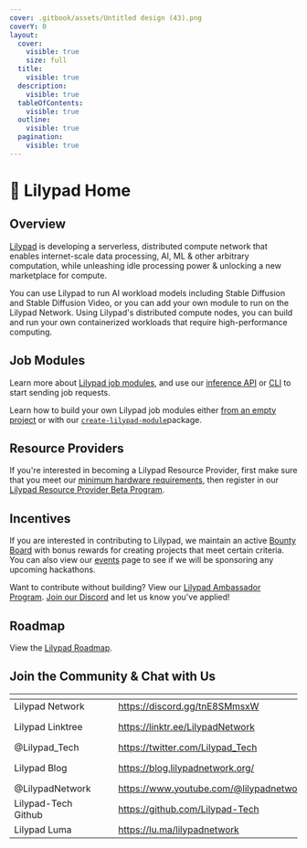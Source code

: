 ```yaml
---
cover: .gitbook/assets/Untitled design (43).png
coverY: 0
layout:
  cover:
    visible: true
    size: full
  title:
    visible: true
  description:
    visible: true
  tableOfContents:
    visible: true
  outline:
    visible: true
  pagination:
    visible: true
---
```


# 🍃 Lilypad Home

## Overview

[Lilypad](https://lilypad.tech) is developing a serverless, distributed compute network that enables internet-scale data processing, AI, ML & other arbitrary computation, while unleashing idle processing power & unlocking a new marketplace for compute.

You can use Lilypad to run AI workload models including Stable Diffusion and Stable Diffusion Video, or you can add your own module to run on the Lilypad Network. Using Lilypad's distributed compute nodes, you can build and run your own containerized workloads that require high-performance computing.

## Job Modules

Learn more about [Lilypad job modules](developer-resources/lilypad-modules/), and use our [inference API](developer-resources/inference-api.md) or [CLI](quickstart/cli/) to start sending job requests.

Learn how to build your own Lilypad job modules either [from an empty project](developer-resources/lilypad-modules/build-a-job-module.md) or with our [`create-lilypad-module`](developer-resources/lilypad-modules/create-lilypad-module/)package.

## Resource Providers

If you're interested in becoming a Lilypad Resource Provider, first make sure that you meet our [minimum hardware requirements](resource-providers/hardware-requirements.md), then register in our [Lilypad Resource Provider Beta Program](https://docs.google.com/forms/d/e/1FAIpQLSeF7xIHuCpwY0X44dqnl4u3weuvmtd5MkZKY0IPlGck4kHx3w/viewform).

## Incentives

If you are interested in contributing to Lilypad, we maintain an active [Bounty Board](https://lilypadnetwork.notion.site/bounty-board) with bonus rewards for creating projects that meet certain criteria. You can also view our [events](upcoming-events.md) page to see if we will be sponsoring any upcoming hackathons.

Want to contribute without building? View our [Lilypad Ambassador Program](https://docs.google.com/forms/d/e/1FAIpQLSdsJHkYlVVm9YILPodExa4AgGCfW-8bHZanf9OS57QxQee3SA/viewform). [Join our Discord](https://discord.gg/WtHbjMP5UB) and let us know you've applied!

## Roadmap

View the [Lilypad Roadmap](https://lilypad.tech/#roadmap).

## Join the Community & Chat with Us

<table data-column-title-hidden data-view="cards" data-full-width="false"><thead><tr><th></th><th data-hidden></th><th data-hidden></th><th data-hidden data-card-target data-type="content-ref"></th><th data-hidden data-card-cover data-type="files"></th></tr></thead><tbody><tr><td>Lilypad Network</td><td></td><td></td><td><a href="https://discord.gg/tnE8SMmsxW">https://discord.gg/tnE8SMmsxW</a></td><td><a href=".gitbook/assets/image-29.webp">image-29.webp</a></td></tr><tr><td>Lilypad Linktree</td><td></td><td></td><td><a href="https://linktr.ee/LilypadNetwork">https://linktr.ee/LilypadNetwork</a></td><td><a href=".gitbook/assets/Screenshot 2024-05-17 at 11.12.32 AM.png">Screenshot 2024-05-17 at 11.12.32 AM.png</a></td></tr><tr><td>@Lilypad_Tech</td><td></td><td></td><td><a href="https://twitter.com/Lilypad_Tech">https://twitter.com/Lilypad_Tech</a></td><td><a href=".gitbook/assets/twitter.jpeg">twitter.jpeg</a></td></tr><tr><td>Lilypad Blog</td><td></td><td></td><td><a href="https://blog.lilypadnetwork.org/">https://blog.lilypadnetwork.org/</a></td><td><a href=".gitbook/assets/Screenshot 2024-05-17 at 11.14.42 AM.png">Screenshot 2024-05-17 at 11.14.42 AM.png</a></td></tr><tr><td>@LilypadNetwork</td><td></td><td></td><td><a href="https://www.youtube.com/@lilypadnetwork">https://www.youtube.com/@lilypadnetwork</a></td><td><a href=".gitbook/assets/8gzcr6RpGStvZFA2qRt4v6.jpg">8gzcr6RpGStvZFA2qRt4v6.jpg</a></td></tr><tr><td>Lilypad-Tech Github</td><td></td><td></td><td><a href="https://github.com/Lilypad-Tech">https://github.com/Lilypad-Tech</a></td><td><a href=".gitbook/assets/Screenshot 2024-05-17 at 11.13.11 AM.png">Screenshot 2024-05-17 at 11.13.11 AM.png</a></td></tr><tr><td>Lilypad Luma</td><td></td><td></td><td><a href="https://lu.ma/lilypadnetwork">https://lu.ma/lilypadnetwork</a></td><td><a href=".gitbook/assets/luma.webp">luma.webp</a></td></tr></tbody></table>
